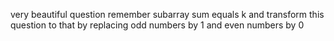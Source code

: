 very beautiful question
remember subarray sum equals k and transform this question to that by replacing odd numbers by 1 and even numbers by 0